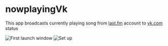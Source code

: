 nowplayingVk
============
This app broadcasts currently playing song from [last.fm](http://last.fm) account to [vk.com](http://vk.com) status

![First launch window](http://i.imgur.com/MW0hflj.png)
![Set up](http://i.imgur.com/x6BwY9Y.png)